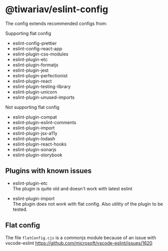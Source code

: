 # @tiwariav/eslint-config

The config extends recommended configs from:

Supporting flat config

- eslint-config-prettier
- eslint-config-react-app
- eslint-plugin-css-modules
- eslint-plugin-etc
- eslint-plugin-formatjs
- eslint-plugin-jest
- eslint-plugin-perfectionist
- eslint-plugin-react
- eslint-plugin-testing-library
- eslint-plugin-unicorn
- eslint-plugin-unused-imports

Not supporting flat config

- eslint-plugin-compat
- eslint-plugin-eslint-comments
- eslint-plugin-import
- eslint-plugin-jsx-a11y
- eslint-plugin-lodash
- eslint-plugin-react-hooks
- eslint-plugin-sonarjs
- eslint-plugin-storybook

## Plugins with known issues

- eslint-plugin-etc  
The plugin is quite old and doesn't work with latest eslint

- eslint-plugin-import  
The plugin does not work with flat config. Also utility of the plugin to be tested.

## Flat config

The file `flatConfig.cjs` is a commonjs module because of an issue with vscode-eslint
<https://github.com/microsoft/vscode-eslint/issues/1620>
